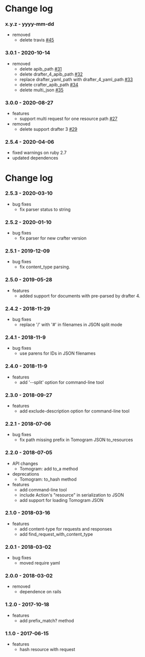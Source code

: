 # Change log

### x.y.z - yyyy-mm-dd

* removed
  * delete travis [#45](https://github.com/funbox/tomograph/issues/45)

### 3.0.1 - 2020-10-14

* removed
  * delete apib_path [#31](https://github.com/funbox/tomograph/issues/31)
  * delete drafter_4_apib_path [#32](https://github.com/funbox/tomograph/issues/32)
  * replace drafter_yaml_path with drafter_4_yaml_path [#33](https://github.com/funbox/tomograph/issues/33)
  * delete crafter_apib_path [#34](https://github.com/funbox/tomograph/issues/34)
  * delete multi_json [#35](https://github.com/funbox/tomograph/issues/35)

### 3.0.0 - 2020-08-27

* features
  * support multi request for one resource path [#27](https://github.com/funbox/tomograph/issues/27)
* removed
  * delete support drafter 3 [#29](https://github.com/funbox/tomograph/issues/29)

### 2.5.4 - 2020-04-06

* fixed warnings on ruby 2.7
* updated dependences

# Change log

### 2.5.3 - 2020-03-10

* bug fixes
  * fix parser status to string

### 2.5.2 - 2020-01-10

* bug fixes
  * fix parser for new crafter version

### 2.5.1 - 2019-12-09

* bug fixes
  * fix content_type parsing.

### 2.5.0 - 2019-05-28

* features
  * аdded support for documents with pre-parsed by drafter 4.

### 2.4.2 - 2018-11-29

* bug fixes
  * replace '/' with '#' in filenames in JSON split mode

### 2.4.1 - 2018-11-9

* bug fixes
  * use parens for IDs in JSON filenames

### 2.4.0 - 2018-11-9

* features
  * add '--split' option for command-line tool

### 2.3.0 - 2018-09-27

* features
  * add exclude-description option for command-line tool

### 2.2.1 - 2018-07-06

* bug fixes
  * fix path missing prefix in Tomogram JSON to_resources

### 2.2.0 - 2018-07-05

* API changes
  * Tomogram: add to_a method
* deprecations
  * Tomogram: to_hash method
* features
  * add command-line tool
  * include Action's "resource" in serialization to JSON
  * add support for loading Tomogram JSON

### 2.1.0 - 2018-03-16

* features
  * add content-type for requests and responses
  * add find_request_with_content_type

### 2.0.1 - 2018-03-02

* bug fixes
  * moved require yaml

### 2.0.0 - 2018-03-02

* removed
  * dependence on rails

### 1.2.0 - 2017-10-18

* features
  * add prefix_match? method

### 1.1.0 - 2017-06-15

* features
  * hash resource with request
